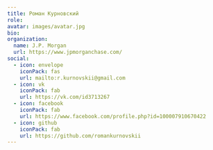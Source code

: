 ```yaml
---
title: Роман Курновский
role: 
avatar: images/avatar.jpg
bio: 
organization:
  name: J.P. Morgan
  url: https://www.jpmorganchase.com/
social:
  - icon: envelope
    iconPack: fas
    url: mailto:r.kurnovskii@gmail.com
  - icon: vk
    iconPack: fab
    url: https://vk.com/id3713267
  - icon: facebook
    iconPack: fab
    url: https://www.facebook.com/profile.php?id=100007910670422
  - icon: github
    iconPack: fab
    url: https://github.com/romankurnovskii
---
```

<!-- 
## Self Introduction


Cras ex dui, tristique a libero eget, consectetur semper ligula. Nunc augue arcu, malesuada 

Aliquam pretium diam eget leo feugiat finibus. Donec malesuada commodo ipsum. Aenean a massa 

## Details  

Nunc pellentesque vitae:
- Morbi accumsan nibh efficitur diam molestie, non dignissim diam facilisis.


Donec mollis sollicitudin:
- Nunc dictum purus ornare purus consectetur, eu pellentesque massa ullamcorper.
 -->
